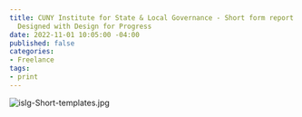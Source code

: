 ```yaml
---
title: CUNY Institute for State & Local Governance - Short form report templates -
  Designed with Design for Progress
date: 2022-11-01 10:05:00 -04:00
published: false
categories:
- Freelance
tags:
- print
---
```


![islg-Short-templates.jpg](/uploads/islg-Short-templates.jpg)